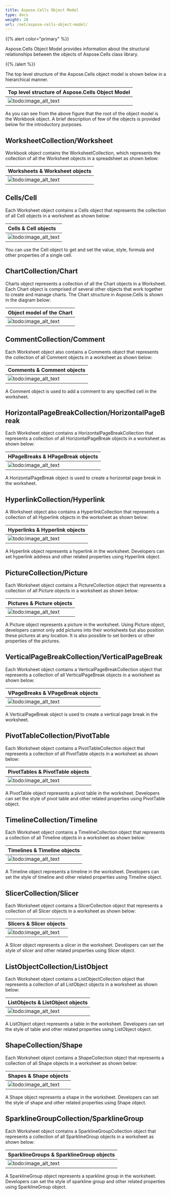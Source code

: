 ```yaml
---
title: Aspose.Cells Object Model
type: docs
weight: 20
url: /net/aspose-cells-object-model/
---
```


{{% alert color="primary" %}} 

Aspose.Cells Object Model provides information about the structural relationships between the objects of Aspose.Cells class library. 

{{% /alert %}} 

The top level structure of the Aspose.Cells object model is shown below in a hierarchical manner.

|**Top level structure of Aspose.Cells Object Model**|
| :- |
|![todo:image_alt_text](aspose-cells-object-model_1.png)|
As you can see from the above figure that the root of the object model is the Workbook object. A brief description of few of the objects is provided below for the introductory purposes.
## **WorksheetCollection/Worksheet**
Workbook object contains the WorksheetCollection, which represents the collection of all the Worksheet objects in a spreadsheet as shown below:

|**Worksheets & Worksheet objects**|
| :- |
|![todo:image_alt_text](aspose-cells-object-model_2.png)|
## **Cells/Cell**
Each Worksheet object contains a Cells object that represents the collection of all Cell objects in a worksheet as shown below:

|**Cells & Cell objects**|
| :- |
|![todo:image_alt_text](aspose-cells-object-model_3.png)|
You can use the Cell object to get and set the value, style, formula and other properties of a single cell.
## **ChartCollection/Chart**
Charts object represents a collection of all the Chart objects in a Worksheet. Each Chart object is comprised of several other objects that work together to create and manage charts. The Chart structure in Aspose.Cells is shown in the diagram below:

|**Object model of the Chart**|
| :- |
|![todo:image_alt_text](aspose-cells-object-model_4.png)|
## **CommentCollection/Comment**
Each Worksheet object also contains a Comments object that represents the collection of all Comment objects in a worksheet as shown below:

|**Comments & Comment objects**|
| :- |
|![todo:image_alt_text](aspose-cells-object-model_5.png)|
A Comment object is used to add a comment to any specified cell in the worksheet.
## **HorizontalPageBreakCollection/HorizontalPageBreak**
Each Worksheet object contains a HorizontalPageBreakCollection that represents a collection of all HorizontalPageBreak objects in a worksheet as shown below:

|**HPageBreaks & HPageBreak objects**|
| :- |
|![todo:image_alt_text](aspose-cells-object-model_6.png)|
A HorizontalPageBreak object is used to create a horizontal page break in the worksheet.
## **HyperlinkCollection/Hyperlink**
A Worksheet object also contains a HyperlinkCollection that represents a collection of all Hyperlink objects in the worksheet as shown below:

|**Hyperlinks & Hyperlink objects**|
| :- |
|![todo:image_alt_text](aspose-cells-object-model_7.png)|
A Hyperlink object represents a hyperlink in the worksheet. Developers can set hyperlink address and other related properties using Hyperlink object.
## **PictureCollection/Picture**
Each Worksheet object contains a PictureCollection object that represents a collection of all Picture objects in a worksheet as shown below:

|**Pictures & Picture objects**|
| :- |
|![todo:image_alt_text](aspose-cells-object-model_8.png)|
A Picture object represents a picture in the worksheet. Using Picture object, developers cannot only add pictures into their worksheets but also position these pictures at any location. It is also possible to set borders or other properties of the pictures.

## **VerticalPageBreakCollection/VerticalPageBreak**
Each Worksheet object contains a VerticalPageBreakCollection object that represents a collection of all VerticalPageBreak objects in a worksheet as shown below:

|**VPageBreaks & VPageBreak objects**|
| :- |
|![todo:image_alt_text](aspose-cells-object-model_9.png)|
A VerticalPageBreak object is used to create a vertical page break in the worksheet.


## **PivotTableCollection/PivotTable**
Each Worksheet object contains a PivotTableCollection object that represents a collection of all PivotTable objects in a worksheet as shown below:

|**PivotTables & PivotTable objects**|
| :- |
|![todo:image_alt_text](aspose-cells-object-model_10.png)|
A PivotTable object represents a pivot table in the worksheet. Developers can set the style of pivot table and other related properties using PivotTable object.

## **TimelineCollection/Timeline**
Each Worksheet object contains a TimelineCollection object that represents a collection of all Timeline objects in a worksheet as shown below:

|**Timelines & Timeline objects**|
| :- |
|![todo:image_alt_text](aspose-cells-object-model_11.png)|
A Timeline object represents a timeline in the worksheet. Developers can set the style of timeline and other related properties using Timeline object.

## **SlicerCollection/Slicer**
Each Worksheet object contains a SlicerCollection object that represents a collection of all Slicer objects in a worksheet as shown below:

|**Slicers & Slicer objects**|
| :- |
|![todo:image_alt_text](aspose-cells-object-model_12.png)|
A Slicer object represents a slicer in the worksheet. Developers can set the style of slicer and other related properties using Slicer object.

## **ListObjectCollection/ListObject**
Each Worksheet object contains a ListObjectCollection object that represents a collection of all ListObject objects in a worksheet as shown below:

|**ListObjects & ListObject objects**|
| :- |
|![todo:image_alt_text](aspose-cells-object-model_13.png)|
A ListObject object represents a table in the worksheet. Developers can set the style of table and other related properties using ListObject object.

## **ShapeCollection/Shape**
Each Worksheet object contains a ShapeCollection object that represents a collection of all Shape objects in a worksheet as shown below:

|**Shapes & Shape objects**|
| :- |
|![todo:image_alt_text](aspose-cells-object-model_14.png)|
A Shape object represents a shape in the worksheet. Developers can set the style of shape and other related properties using Shape object.

## **SparklineGroupCollection/SparklineGroup**
Each Worksheet object contains a SparklineGroupCollection object that represents a collection of all SparklineGroup objects in a worksheet as shown below:

|**SparklineGroups & SparklineGroup objects**|
| :- |
|![todo:image_alt_text](aspose-cells-object-model_15.png)|
A SparklineGroup object represents a sparkline group in the worksheet. Developers can set the style of sparkline group and other related properties using SparklineGroup object.